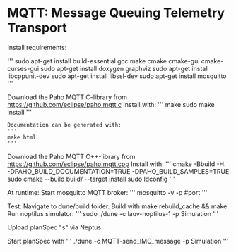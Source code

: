 MQTT: Message Queuing Telemetry Transport
======================================

Install requirements:
 
'''
sudo apt-get install build-essential gcc make cmake cmake-gui cmake-curses-gui
sudo apt-get install doxygen graphviz
sudo apt-get install libcppunit-dev
sudo apt-get install libssl-dev
sudo apt-get install mosquitto
'''

Download the Paho MQTT C-library from https://github.com/eclipse/paho.mqtt.c
Install with: 
	'''
	make
	sudo make install
	'''

	Documentation can be generated with:
	'''
	make html
	'''

Download the Paho MQTT C++-library from 
https://github.com/eclipse/paho.mqtt.cpp
Install with: 
  '''
cmake -Bbuild -H. -DPAHO_BUILD_DOCUMENTATION=TRUE -DPAHO_BUILD_SAMPLES=TRUE
sudo cmake --build build/ --target install
sudo ldconfig
	'''



At runtime: 
Start mosquitto MQTT broker: 
'''
mosquitto -v -p #port
'''

Test:
Navigate to dune/build folder.
Build with make rebuild_cache && make
Run noptilus simulator: 
'''
sudo ./dune -c lauv-noptilus-1 -p Simulation
'''

Upload planSpec "s" via Neptus.

Start planSpec with
'''
./dune -c MQTT-send_IMC_message -p Simulation
'''
